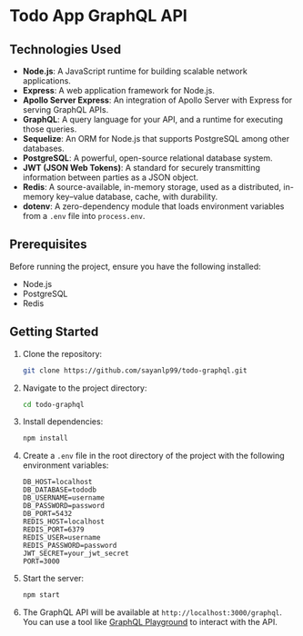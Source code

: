 # Todo App GraphQL API


## Technologies Used

- **Node.js**: A JavaScript runtime for building scalable network applications.
- **Express**: A web application framework for Node.js.
- **Apollo Server Express**: An integration of Apollo Server with Express for serving GraphQL APIs.
- **GraphQL**: A query language for your API, and a runtime for executing those queries.
- **Sequelize**: An ORM for Node.js that supports PostgreSQL among other databases.
- **PostgreSQL**: A powerful, open-source relational database system.
- **JWT (JSON Web Tokens)**: A standard for securely transmitting information between parties as a JSON object.
- **Redis**: A source-available, in-memory storage, used as a distributed, in-memory key–value database, cache, with durability.
- **dotenv**: A zero-dependency module that loads environment variables from a `.env` file into `process.env`.

## Prerequisites

Before running the project, ensure you have the following installed:

- Node.js
- PostgreSQL
- Redis

## Getting Started

1. Clone the repository:
   ```bash
   git clone https://github.com/sayanlp99/todo-graphql.git
   ```

2. Navigate to the project directory:
   ```bash
   cd todo-graphql
   ```

3. Install dependencies:
   ```bash
   npm install
   ```

4. Create a `.env` file in the root directory of the project with the following environment variables:
   ```plaintext
   DB_HOST=localhost
   DB_DATABASE=tododb
   DB_USERNAME=username
   DB_PASSWORD=password
   DB_PORT=5432
   REDIS_HOST=localhost
   REDIS_PORT=6379
   REDIS_USER=username
   REDIS_PASSWORD=password
   JWT_SECRET=your_jwt_secret
   PORT=3000
   ```

5. Start the server:
   ```bash
   npm start
   ```

6. The GraphQL API will be available at `http://localhost:3000/graphql`. You can use a tool like [GraphQL Playground](https://www.apollographql.com/docs/apollo-server/v2/testing/graphql-playground/) to interact with the API.

